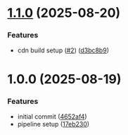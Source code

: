 # [1.1.0](https://github.com/towncryerIO/towncryer-js-api-client/compare/v1.0.0...v1.1.0) (2025-08-20)


### Features

* cdn build setup ([#2](https://github.com/towncryerIO/towncryer-js-api-client/issues/2)) ([d3bc8b9](https://github.com/towncryerIO/towncryer-js-api-client/commit/d3bc8b9ffdac10fefb5e9bfde3304309177484fd))

# 1.0.0 (2025-08-19)


### Features

* initial commit ([4652af4](https://github.com/towncryerIO/towncryer-js-api-client/commit/4652af42d17763e9d0cc915c065aa66aa0caba22))
* pipeline setup ([17eb230](https://github.com/towncryerIO/towncryer-js-api-client/commit/17eb23057c1f153fd5e41014a4e29ca61f37a854))

